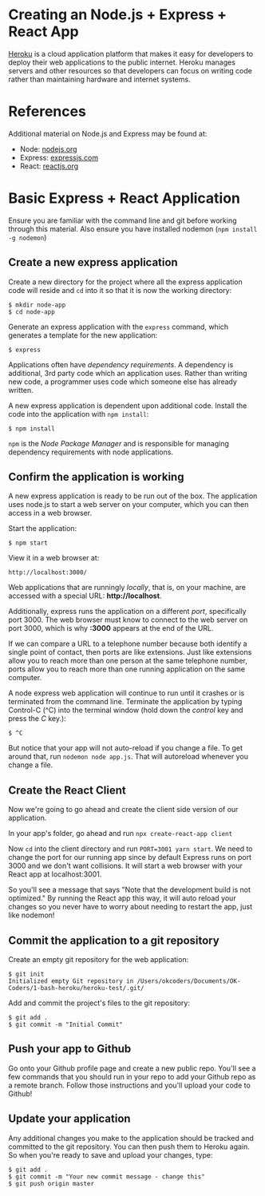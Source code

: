 Creating an Node.js + Express + React App
====

[Heroku](https://www.heroku.com/) is a cloud application platform that makes it easy for developers to deploy their web applications to the public internet. Heroku manages servers and other resources so that developers can focus on writing code rather than maintaining hardware and internet systems.

# References


Additional material on Node.js and Express may be found at:

- Node: [nodejs.org](http://nodejs.org/)
- Express: [expressjs.com](http://expressjs.com/)
- React: [reactjs.org](https://reactjs.org/)


# Basic Express + React Application

Ensure you are familiar with the command line and git before working through this material.
Also ensure you have installed nodemon (`npm install -g nodemon`)

## Create a new express application

Create a new directory for the project where all the express application code will reside and `cd` into it so that it is now the working directory:

	$ mkdir node-app
	$ cd node-app

Generate an express application with the `express` command, which generates a template for the new application:

	$ express

Applications often have *dependency requirements*. A dependency is additional, 3rd party code which an application uses. Rather than writing new code, a programmer uses code which someone else has already written.

A new express application is dependent upon additional code. Install the code into the application with `npm install`:

	$ npm install

`npm` is the *Node Package Manager* and is responsible for managing dependency requirements with node applications.

## Confirm the application is working
	
A new express application is ready to be run out of the box. The application uses node.js to start a web server on your computer, which you can then access in a web browser.

Start the application:

	$ npm start

View it in a web browser at:

	http://localhost:3000/

Web applications that are runningly *locally*, that is, on your machine, are accessed with a special URL: **http://localhost**.

Additionally, express runs the application on a different *port*, specifically port 3000. The web browser must know to connect to the web server on port 3000, which is why **:3000** appears at the end of the URL.

If we can compare a URL to a telephone number because both identify a single point of contact, then ports are like extensions. Just like extensions allow you to reach more than one person at the same telephone number, ports allow you to reach more than one running application on the same computer.

A node express web application will continue to run until it crashes or is terminated from the command line. Terminate the application by typing Control-C (^C) into the terminal window (hold down the *control* key and press the *C* key.):

	$ ^C

But notice that your app will not auto-reload if you change a file. To get around that, run `nodemon node app.js`. That will autoreload whenever you change a file.

## Create the React Client

Now we're going to go ahead and create the client side version of our application.

In your app's folder, go ahead and run `npx create-react-app client`

Now `cd` into the client directory and run `PORT=3001 yarn start`. We need to change the port for our running app since by default Express runs on port 3000 and we don't want collisions. It will start a web browser with your React app at localhost:3001.

So you'll see a message that says "Note that the development build is not optimized." By running the React app this way, it will auto reload your changes so you never have to worry about needing to restart the app, just like nodemon!

## Commit the application to a git repository

Create an empty git repository for the web application:

	$ git init
	Initialized empty Git repository in /Users/okcoders/Documents/OK-Coders/1-bash-heroku/heroku-test/.git/
	
Add and commit the project's files to the git repository:

	$ git add .
	$ git commit -m "Initial Commit"
	
## Push your app to Github
	
Go onto your Github profile page and create a new public repo. You'll see a few commands that you should run in your repo to add your Github repo as a remote branch. Follow those instructions and you'll upload your code to Github!

## Update your application

Any additional changes you make to the application should be tracked and committed to the git repository. You can then push them to Heroku again. So when you're ready to save and upload your changes, type:
	
	$ git add .
	$ git commit -m "Your new commit message - change this"
	$ git push origin master